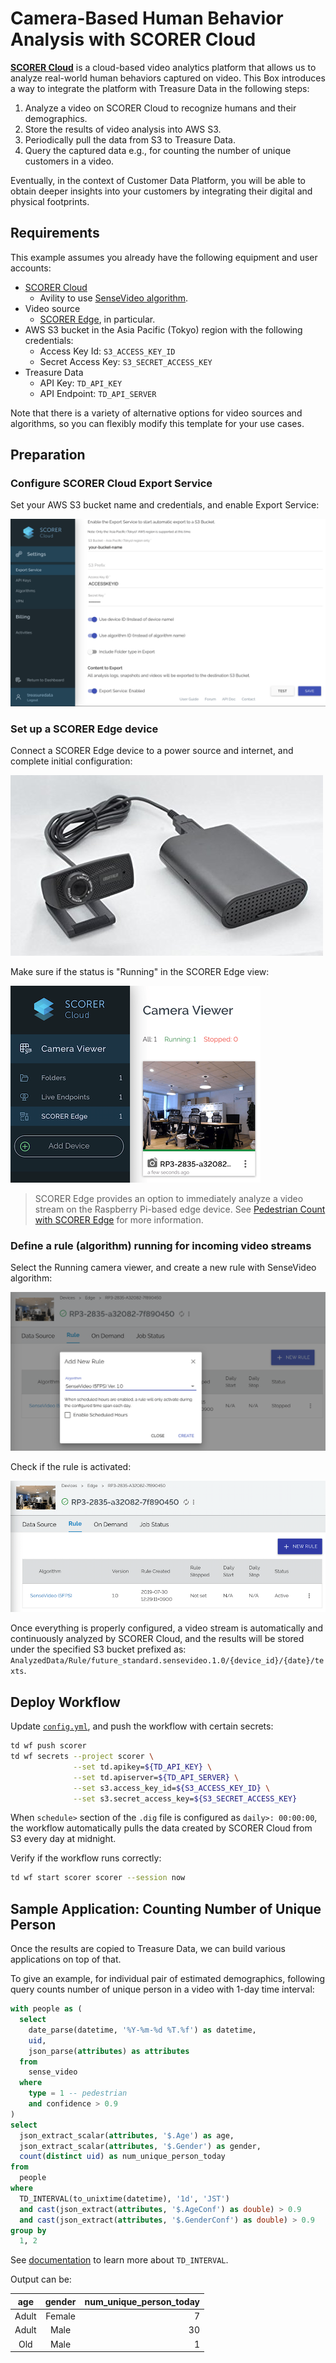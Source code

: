Camera-Based Human Behavior Analysis with SCORER Cloud
===

**[SCORER Cloud](https://sites.google.com/futurestandard.co.jp/en-user-guide/sc)** is a cloud-based video analytics platform that allows us to analyze real-world human behaviors captured on video. This Box introduces a way to integrate the platform with Treasure Data in the following steps:

1. Analyze a video on SCORER Cloud to recognize humans and their demographics.
2. Store the results of video analysis into AWS S3.
3. Periodically pull the data from S3 to Treasure Data.
4. Query the captured data e.g., for counting the number of unique customers in a video.

Eventually, in the context of Customer Data Platform, you will be able to obtain deeper insights into your customers by integrating their digital and physical footprints.

## Requirements

This example assumes you already have the following equipment and user accounts:

- [SCORER Cloud](https://signup.console.scorer.jp/register)
  - Avility to use [SenseVideo algorithm](https://scp.scorer.jp/algorithm.html).
- Video source
  - [SCORER Edge](https://sites.google.com/futurestandard.co.jp/en-user-guide/raspi), in particular.
- AWS S3 bucket in the Asia Pacific (Tokyo) region with the following credentials:
  - Access Key Id: `S3_ACCESS_KEY_ID`
  - Secret Access Key: `S3_SECRET_ACCESS_KEY`
- Treasure Data
  - API Key: `TD_API_KEY`
  - API Endpoint: `TD_API_SERVER`

Note that there is a variety of alternative options for video sources and algorithms, so you can flexibly modify this template for your use cases.

## Preparation

### Configure SCORER Cloud Export Service

Set your AWS S3 bucket name and credentials, and enable Export Service:

![scorer-s3-config](images/scorer-s3-config.png)

### Set up a SCORER Edge device

Connect a SCORER Edge device to a power source and internet, and complete initial configuration:

![scorer-edge](images/scorer-edge.jpg)

Make sure if the status is "Running" in the SCORER Edge view:

![scorer-edge-running](images/scorer-edge-running.png)

> SCORER Edge provides an option to immediately analyze a video stream on the Raspberry Pi-based edge device. See [Pedestrian Count with SCORER Edge](../scorer-edge/) for more information.

### Define a rule (algorithm) running for incoming video streams

Select the Running camera viewer, and create a new rule with SenseVideo algorithm:

![scorer-add-rule](images/scorer-add-rule.png)

Check if the rule is activated:

![scorer-rule-active](images/scorer-rule-active.png)

Once everything is properly configured, a video stream is automatically and continuously analyzed by SCORER Cloud, and the results will be stored under the specified S3 bucket prefixed as: `AnalyzedData/Rule/future_standard.sensevideo.1.0/{device_id}/{date}/texts`.

## Deploy Workflow

Update [`config.yml`](./config.yml), and push the workflow with certain secrets:

```sh
td wf push scorer
td wf secrets --project scorer \
              --set td.apikey=${TD_API_KEY} \
              --set td.apiserver=${TD_API_SERVER} \
              --set s3.access_key_id=${S3_ACCESS_KEY_ID} \
              --set s3.secret_access_key=${S3_SECRET_ACCESS_KEY}
```

When `schedule>` section of the `.dig` file is configured as `daily>: 00:00:00`, the workflow automatically pulls the data created by SCORER Cloud from S3 every day at midnight.

Verify if the workflow runs correctly:

```sh
td wf start scorer scorer --session now
```

## Sample Application: Counting Number of Unique Person

Once the results are copied to Treasure Data, we can build various applications on top of that.

To give an example, for individual pair of estimated demographics, following query counts number of unique person in a video with 1-day time interval:

```sql
with people as (
  select
    date_parse(datetime, '%Y-%m-%d %T.%f') as datetime,
    uid,
    json_parse(attributes) as attributes
  from
    sense_video
  where
    type = 1 -- pedestrian
    and confidence > 0.9
)
select
  json_extract_scalar(attributes, '$.Age') as age,
  json_extract_scalar(attributes, '$.Gender') as gender,
  count(distinct uid) as num_unique_person_today
from
  people
where
  TD_INTERVAL(to_unixtime(datetime), '1d', 'JST')
  and cast(json_extract(attributes, '$.AgeConf') as double) > 0.9
  and cast(json_extract(attributes, '$.GenderConf') as double) > 0.9
group by
  1, 2
```

See [documentation](https://docs.treasuredata.com/display/public/PD/Supported+Presto+and+TD+Functions) to learn more about `TD_INTERVAL`.

Output can be:

| age | gender | num_unique_person_today |
|:---:|:---:|---:|
|Adult|Female|7|
|Adult|Male|30|
|Old|Male|1|
